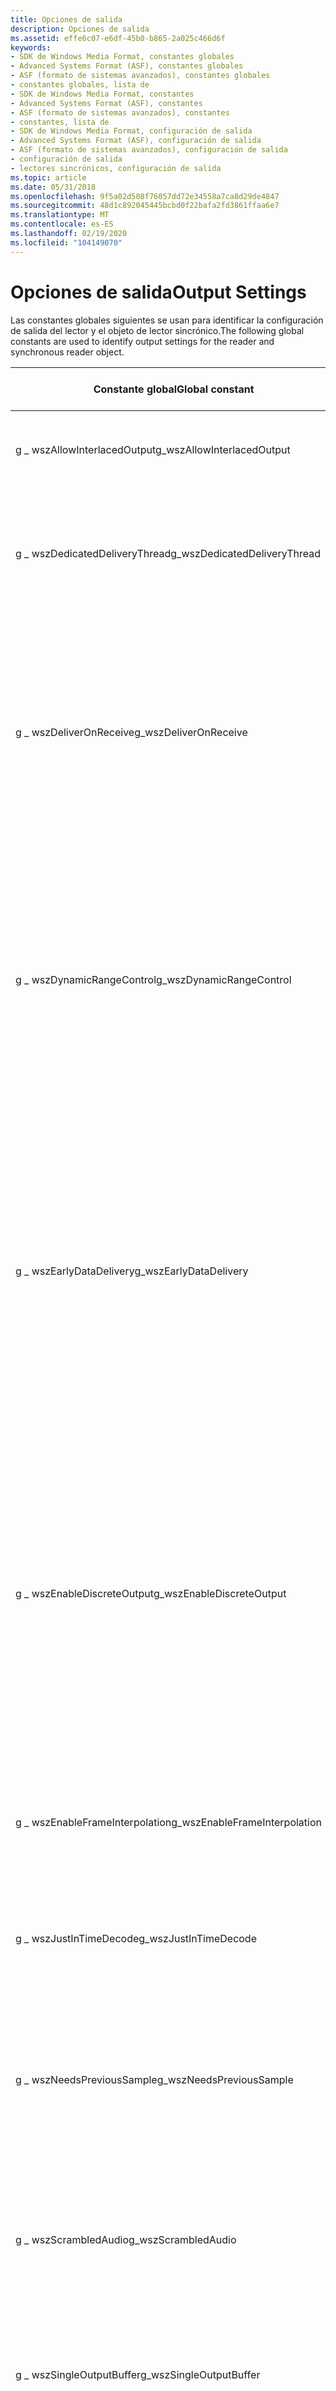 ```yaml
---
title: Opciones de salida
description: Opciones de salida
ms.assetid: effe6c07-e6df-45b0-b865-2a025c466d6f
keywords:
- SDK de Windows Media Format, constantes globales
- Advanced Systems Format (ASF), constantes globales
- ASF (formato de sistemas avanzados), constantes globales
- constantes globales, lista de
- SDK de Windows Media Format, constantes
- Advanced Systems Format (ASF), constantes
- ASF (formato de sistemas avanzados), constantes
- constantes, lista de
- SDK de Windows Media Format, configuración de salida
- Advanced Systems Format (ASF), configuración de salida
- ASF (formato de sistemas avanzados), configuración de salida
- configuración de salida
- lectores sincrónicos, configuración de salida
ms.topic: article
ms.date: 05/31/2018
ms.openlocfilehash: 9f5a02d508f76057dd72e34558a7ca8d29de4847
ms.sourcegitcommit: 48d1c892045445bcbd0f22bafa2fd3861ffaa6e7
ms.translationtype: MT
ms.contentlocale: es-ES
ms.lasthandoff: 02/19/2020
ms.locfileid: "104149070"
---
```

# <a name="output-settings"></a><span data-ttu-id="68033-116">Opciones de salida</span><span class="sxs-lookup"><span data-stu-id="68033-116">Output Settings</span></span>

<span data-ttu-id="68033-117">Las constantes globales siguientes se usan para identificar la configuración de salida del lector y el objeto de lector sincrónico.</span><span class="sxs-lookup"><span data-stu-id="68033-117">The following global constants are used to identify output settings for the reader and synchronous reader object.</span></span>



| <span data-ttu-id="68033-118">Constante global</span><span class="sxs-lookup"><span data-stu-id="68033-118">Global constant</span></span>                | <span data-ttu-id="68033-119">tipo de DataType del \_ atributo WMT \_</span><span class="sxs-lookup"><span data-stu-id="68033-119">WMT\_ATTR\_DATATYPE</span></span>  | <span data-ttu-id="68033-120">Descripción de *pValue*</span><span class="sxs-lookup"><span data-stu-id="68033-120">Description of *pValue*</span></span>                                                                                                                                                                                                                                                                                                    |
|--------------------------------|----------------------|----------------------------------------------------------------------------------------------------------------------------------------------------------------------------------------------------------------------------------------------------------------------------------------------------------------------------|
| <span data-ttu-id="68033-121">g \_ wszAllowInterlacedOutput</span><span class="sxs-lookup"><span data-stu-id="68033-121">g\_wszAllowInterlacedOutput</span></span>    | <span data-ttu-id="68033-122">**tipo de WMT \_ \_ bool**</span><span class="sxs-lookup"><span data-stu-id="68033-122">**WMT\_TYPE\_BOOL**</span></span>  | <span data-ttu-id="68033-123">Si es true, el lector proporcionará fotogramas entrelazados, si lo admite la salida.</span><span class="sxs-lookup"><span data-stu-id="68033-123">If True, the reader will deliver interlaced frames, if supported by the output.</span></span>                                                                                                                                                                                                                                            |
| <span data-ttu-id="68033-124">g \_ wszDedicatedDeliveryThread</span><span class="sxs-lookup"><span data-stu-id="68033-124">g\_wszDedicatedDeliveryThread</span></span>  | <span data-ttu-id="68033-125">**tipo de WMT \_ \_ bool**</span><span class="sxs-lookup"><span data-stu-id="68033-125">**WMT\_TYPE\_BOOL**</span></span>  | <span data-ttu-id="68033-126">Si es true, esta salida tendrá un subproceso dedicado creado para la entrega de sus ejemplos.</span><span class="sxs-lookup"><span data-stu-id="68033-126">If True, this output will have a dedicated thread created for delivery of its samples.</span></span> <span data-ttu-id="68033-127">No se admite en el lector sincrónico.</span><span class="sxs-lookup"><span data-stu-id="68033-127">Not supported on the synchronous reader.</span></span>                                                                                                                                                                                            |
| <span data-ttu-id="68033-128">g \_ wszDeliverOnReceive</span><span class="sxs-lookup"><span data-stu-id="68033-128">g\_wszDeliverOnReceive</span></span>         | <span data-ttu-id="68033-129">**tipo de WMT \_ \_ bool**</span><span class="sxs-lookup"><span data-stu-id="68033-129">**WMT\_TYPE\_BOOL**</span></span>  | <span data-ttu-id="68033-130">Si es true, los ejemplos de esta salida se entregarán en cuanto estén disponibles desde el lector.</span><span class="sxs-lookup"><span data-stu-id="68033-130">If True, samples for this output will be delivered as soon as they are available from the reader.</span></span> <span data-ttu-id="68033-131">Esto puede dar lugar a que los ejemplos de este resultado se entreguen de forma desordenada y antes de las muestras correspondientes de otras salidas.</span><span class="sxs-lookup"><span data-stu-id="68033-131">This can result in samples from this output being delivered out of order and before corresponding samples from other outputs.</span></span>                                                                                            |
| <span data-ttu-id="68033-132">g \_ wszDynamicRangeControl</span><span class="sxs-lookup"><span data-stu-id="68033-132">g\_wszDynamicRangeControl</span></span>      | <span data-ttu-id="68033-133">**tipo de WMT \_ \_ DWORD**</span><span class="sxs-lookup"><span data-stu-id="68033-133">**WMT\_TYPE\_DWORD**</span></span> | <span data-ttu-id="68033-134">Especifica el nivel de control de intervalo dinámico que se va a utilizar para la salida.</span><span class="sxs-lookup"><span data-stu-id="68033-134">Specifies the level of dynamic range control to use for the output.</span></span> <span data-ttu-id="68033-135">Se establece en un valor comprendido entre 0 y 2, donde 0 indica que no hay ningún control de intervalo dinámico (el valor predeterminado) y 2 es el nivel máximo de control de intervalo dinámico (el menor intervalo dinámico).</span><span class="sxs-lookup"><span data-stu-id="68033-135">Set to a value from 0 to 2, where 0 indicates no dynamic range control (the default), and 2 is the maximum level of dynamic range control (the smallest dynamic range).</span></span>                                                                                |
| <span data-ttu-id="68033-136">g \_ wszEarlyDataDelivery</span><span class="sxs-lookup"><span data-stu-id="68033-136">g\_wszEarlyDataDelivery</span></span>        | <span data-ttu-id="68033-137">**tipo de WMT \_ \_ DWORD**</span><span class="sxs-lookup"><span data-stu-id="68033-137">**WMT\_TYPE\_DWORD**</span></span> | <span data-ttu-id="68033-138">Tiempo, en milisegundos, que especifica la cantidad anterior de entrega de los ejemplos.</span><span class="sxs-lookup"><span data-stu-id="68033-138">Time, in milliseconds, which specifies how much earlier to deliver the samples.</span></span> <span data-ttu-id="68033-139">Si es mayor que cero, los ejemplos de esta salida se recuperarán y descodificarán para que los ejemplos se entreguen antes que los ejemplos de otras salidas.</span><span class="sxs-lookup"><span data-stu-id="68033-139">If greater than zero, the samples from this output will be retrieved and decoded so that the samples are delivered earlier than the samples for other outputs.</span></span> <span data-ttu-id="68033-140">Normalmente, el lector entrega muestras en el orden del tiempo de presentación.</span><span class="sxs-lookup"><span data-stu-id="68033-140">Normally the reader delivers samples in order of presentation time.</span></span>         |
| <span data-ttu-id="68033-141">g \_ wszEnableDiscreteOutput</span><span class="sxs-lookup"><span data-stu-id="68033-141">g\_wszEnableDiscreteOutput</span></span>     | <span data-ttu-id="68033-142">**tipo de WMT \_ \_ bool**</span><span class="sxs-lookup"><span data-stu-id="68033-142">**WMT\_TYPE\_BOOL**</span></span>  | <span data-ttu-id="68033-143">Si es true, el lector habilitará la salida de audio multicanal de alta definición.</span><span class="sxs-lookup"><span data-stu-id="68033-143">If True, the reader will enable high-definition, multichannel audio output.</span></span> <span data-ttu-id="68033-144">Esta configuración solo es válida para las secuencias de audio codificadas con el códec Windows Media Audio 9 Professional.</span><span class="sxs-lookup"><span data-stu-id="68033-144">This setting is only valid for audio streams encoded with the Windows Media Audio 9 Professional codec.</span></span> <span data-ttu-id="68033-145">Si esta opción se establece en true, también debe especificar la configuración de los altavoces del equipo cliente estableciendo g \_ wszSpeakerConfig.</span><span class="sxs-lookup"><span data-stu-id="68033-145">If this setting is set to true, you must also specify the speaker configuration of the client computer by setting g\_wszSpeakerConfig.</span></span> |
| <span data-ttu-id="68033-146">g \_ wszEnableFrameInterpolation</span><span class="sxs-lookup"><span data-stu-id="68033-146">g\_wszEnableFrameInterpolation</span></span> | <span data-ttu-id="68033-147">**tipo de WMT \_ \_ bool**</span><span class="sxs-lookup"><span data-stu-id="68033-147">**WMT\_TYPE\_BOOL**</span></span>  | <span data-ttu-id="68033-148">Si es true, el códec entregará el flujo de vídeo a una [*velocidad de fotogramas*](wmformat-glossary.md)más alta, interpolando los fotogramas de forma algorítmica.</span><span class="sxs-lookup"><span data-stu-id="68033-148">If True, the codec will deliver the video stream at a higher [*frame rate*](wmformat-glossary.md), interpolating the frames algorithmically.</span></span>                                                                                                                                                          |
| <span data-ttu-id="68033-149">g \_ wszJustInTimeDecode</span><span class="sxs-lookup"><span data-stu-id="68033-149">g\_wszJustInTimeDecode</span></span>         | <span data-ttu-id="68033-150">**tipo de WMT \_ \_ bool**</span><span class="sxs-lookup"><span data-stu-id="68033-150">**WMT\_TYPE\_BOOL**</span></span>  | <span data-ttu-id="68033-151">Si es true, los datos se deben descodificar lo más tarde posible.</span><span class="sxs-lookup"><span data-stu-id="68033-151">If True, the data must be decoded as late as possible.</span></span> <span data-ttu-id="68033-152">No se admite en el lector sincrónico.</span><span class="sxs-lookup"><span data-stu-id="68033-152">Not supported in the synchronous reader.</span></span>                                                                                                                                                                                                                            |
| <span data-ttu-id="68033-153">g \_ wszNeedsPreviousSample</span><span class="sxs-lookup"><span data-stu-id="68033-153">g\_wszNeedsPreviousSample</span></span>      | <span data-ttu-id="68033-154">**tipo de WMT \_ \_ bool**</span><span class="sxs-lookup"><span data-stu-id="68033-154">**WMT\_TYPE\_BOOL**</span></span>  | <span data-ttu-id="68033-155">Si es true, el ejemplo requiere que se descomprime el ejemplo anterior.</span><span class="sxs-lookup"><span data-stu-id="68033-155">If true, the sample requires the previous sample to be decompressed.</span></span> <span data-ttu-id="68033-156">Esta configuración solo se aplica a los fotogramas Delta en vídeo comprimido y es de solo lectura.</span><span class="sxs-lookup"><span data-stu-id="68033-156">This setting only applies to delta frames in compressed video and is read only.</span></span>                                                                                                                                                                       |
| <span data-ttu-id="68033-157">g \_ wszScrambledAudio</span><span class="sxs-lookup"><span data-stu-id="68033-157">g\_wszScrambledAudio</span></span>           | <span data-ttu-id="68033-158">**tipo de WMT \_ \_ bool**</span><span class="sxs-lookup"><span data-stu-id="68033-158">**WMT\_TYPE\_BOOL**</span></span>  | <span data-ttu-id="68033-159">Si es true, esta salida usará el esquema de ocultación de errores de audio codificado.</span><span class="sxs-lookup"><span data-stu-id="68033-159">If True, this output will use the scrambled audio error concealment scheme.</span></span> <span data-ttu-id="68033-160">Esta es una configuración válida solo para salidas de audio.</span><span class="sxs-lookup"><span data-stu-id="68033-160">This is a valid setting for audio outputs only.</span></span>                                                                                                                                                                                                |
| <span data-ttu-id="68033-161">g \_ wszSingleOutputBuffer</span><span class="sxs-lookup"><span data-stu-id="68033-161">g\_wszSingleOutputBuffer</span></span>       | <span data-ttu-id="68033-162">**tipo de WMT \_ \_ bool**</span><span class="sxs-lookup"><span data-stu-id="68033-162">**WMT\_TYPE\_BOOL**</span></span>  | <span data-ttu-id="68033-163">Si es true, se debe usar un único búfer de salida (por ejemplo, un búfer de vídeo® de DirectDraw).</span><span class="sxs-lookup"><span data-stu-id="68033-163">If True, a single output buffer must be used (for example, a DirectDraw® video buffer).</span></span> <span data-ttu-id="68033-164">No se admite en el lector sincrónico.</span><span class="sxs-lookup"><span data-stu-id="68033-164">Not supported in the synchronous reader.</span></span>                                                                                                                                                                                           |
| <span data-ttu-id="68033-165">g \_ wszSoftwareScaling</span><span class="sxs-lookup"><span data-stu-id="68033-165">g\_wszSoftwareScaling</span></span>          | <span data-ttu-id="68033-166">**tipo de WMT \_ \_ bool**</span><span class="sxs-lookup"><span data-stu-id="68033-166">**WMT\_TYPE\_BOOL**</span></span>  | <span data-ttu-id="68033-167">Si es false, el vídeo no se escala.</span><span class="sxs-lookup"><span data-stu-id="68033-167">If False, video is not scaled.</span></span> <span data-ttu-id="68033-168">(No debe haber ningún cambio en la resolución).</span><span class="sxs-lookup"><span data-stu-id="68033-168">(There must be no change to the resolution.)</span></span>                                                                                                                                                                                                                                                |
| <span data-ttu-id="68033-169">g \_ wszSpeakerConfig</span><span class="sxs-lookup"><span data-stu-id="68033-169">g\_wszSpeakerConfig</span></span>            | <span data-ttu-id="68033-170">**tipo de WMT \_ \_ DWORD**</span><span class="sxs-lookup"><span data-stu-id="68033-170">**WMT\_TYPE\_DWORD**</span></span> | <span data-ttu-id="68033-171">Si la descodificación de audio multicanal está habilitada al establecer g \_ wszEnableDiscreteOutput, esta configuración especifica la configuración de los altavoces del equipo cliente.</span><span class="sxs-lookup"><span data-stu-id="68033-171">If multichannel audio decoding is enabled by setting g\_wszEnableDiscreteOutput, this setting specifies the speaker configuration of the client computer.</span></span> <span data-ttu-id="68033-172">Establezca en una de las constantes de configuración de altavoces de DirectSound.</span><span class="sxs-lookup"><span data-stu-id="68033-172">Set to one of the DirectSound speaker configuration constants.</span></span>                                                                                                   |
| <span data-ttu-id="68033-173">g \_ wszStreamLanguage</span><span class="sxs-lookup"><span data-stu-id="68033-173">g\_wszStreamLanguage</span></span>           | <span data-ttu-id="68033-174">**tipo de la \_ \_ palabra WMT**</span><span class="sxs-lookup"><span data-stu-id="68033-174">**WMT\_TYPE\_WORD**</span></span>  | <span data-ttu-id="68033-175">Índice de la lista de idiomas del idioma que se va a entregar para esta salida.</span><span class="sxs-lookup"><span data-stu-id="68033-175">The index in the language list of the language to be delivered for this output.</span></span> <span data-ttu-id="68033-176">Se usa para las salidas que representan las secuencias mutuamente excluyentes por el lenguaje.</span><span class="sxs-lookup"><span data-stu-id="68033-176">Used for outputs representing streams mutually exclusive by language.</span></span>                                                                                                                                                                      |
| <span data-ttu-id="68033-177">g \_ wszVideoSampleDurations</span><span class="sxs-lookup"><span data-stu-id="68033-177">g\_wszVideoSampleDurations</span></span>     | <span data-ttu-id="68033-178">**tipo de WMT \_ \_ bool**</span><span class="sxs-lookup"><span data-stu-id="68033-178">**WMT\_TYPE\_BOOL**</span></span>  | <span data-ttu-id="68033-179">Si es true, el lector proporcionará duraciones de ejemplo precisas.</span><span class="sxs-lookup"><span data-stu-id="68033-179">If True, the reader will deliver accurate sample durations.</span></span>                                                                                                                                                                                                                                                                |
| <span data-ttu-id="68033-180">g \_ wszEnableWMAProSPDIFOutput</span><span class="sxs-lookup"><span data-stu-id="68033-180">g\_wszEnableWMAProSPDIFOutput</span></span>  | <span data-ttu-id="68033-181">**tipo de WMT \_ \_ bool**</span><span class="sxs-lookup"><span data-stu-id="68033-181">**WMT\_TYPE\_BOOL**</span></span>  | <span data-ttu-id="68033-182">Si es true, el lector incluirá el formato de interfaz digital de Sony/Phillips (S/PDIF) en los tipos de salida enumerados.</span><span class="sxs-lookup"><span data-stu-id="68033-182">If True, the reader will include the Sony/Phillips Digital Interface format (S/PDIF) in the enumerated output types.</span></span>                                                                                                                                                                                                       |



 

## <a name="related-topics"></a><span data-ttu-id="68033-183">Temas relacionados</span><span class="sxs-lookup"><span data-stu-id="68033-183">Related topics</span></span>

<dl> <dt>

[<span data-ttu-id="68033-184">**IWMReaderAdvanced2::GetOutputSetting**</span><span class="sxs-lookup"><span data-stu-id="68033-184">**IWMReaderAdvanced2::GetOutputSetting**</span></span>](/previous-versions/windows/desktop/api/Wmsdkidl/nf-wmsdkidl-iwmreaderadvanced2-getoutputsetting)
</dt> <dt>

[<span data-ttu-id="68033-185">**IWMReaderAdvanced2::SetOutputSetting**</span><span class="sxs-lookup"><span data-stu-id="68033-185">**IWMReaderAdvanced2::SetOutputSetting**</span></span>](/previous-versions/windows/desktop/api/Wmsdkidl/nf-wmsdkidl-iwmreaderadvanced2-setoutputsetting)
</dt> <dt>

[<span data-ttu-id="68033-186">**IWMSyncReader::GetOutputSetting**</span><span class="sxs-lookup"><span data-stu-id="68033-186">**IWMSyncReader::GetOutputSetting**</span></span>](/previous-versions/windows/desktop/api/Wmsdkidl/nf-wmsdkidl-iwmsyncreader-getoutputsetting)
</dt> <dt>

[<span data-ttu-id="68033-187">**IWMSyncReader::SetOutputSetting**</span><span class="sxs-lookup"><span data-stu-id="68033-187">**IWMSyncReader::SetOutputSetting**</span></span>](/previous-versions/windows/desktop/api/Wmsdkidl/nf-wmsdkidl-iwmsyncreader-setoutputsetting)
</dt> </dl>

 

 




